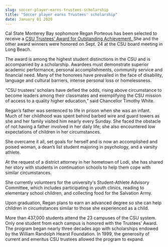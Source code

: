 ```yaml
---
slug: soccer-player-earns-trustees-scholarship
title: "Soccer player earns Trustees' scholarship"
date: January 01 2020
---
```


<p>Cal State Monterey Bay sophomore Regan Porteous has been selected to receive a <a href="http://www.calstate.edu/foundation/hearst/">CSU Trustees’ Award for Outstanding Achievement. </a>She and the other award winners were honored on Sept. 24 at the CSU board meeting in Long Beach.
</p><p>The award is among the highest student distinctions in the CSU and is accompanied by a scholarship. Awardees must demonstrate superior academic performance, personal accomplishments, community service and financial need. Many of the honorees have prevailed in the face of disability, language and cultural barriers, intense personal loss or homelessness.
</p><p>“CSU trustees’ scholars have defied the odds, rising above circumstance to become leaders among their classmates and exemplifying the CSU mission of access to a quality higher education,” said Chancellor Timothy White.
</p><p>Regan’s father was sentenced to life in prison when she was an infant. Much of her childhood was spent behind barbed wire and guard towers as she and her family visited him nearly every Sunday. She faced the obstacle of not having a father involved in her daily life; she also encountered low expectations of children in her circumstances.
</p><p>She overcame it all, set goals for herself and is now an accomplished and poised woman, a dean’s list student majoring in psychology, and a varsity athlete.
</p><p>At the request of a district attorney in her hometown of Lodi, she has shared her story with students in continuation schools to help them cope with similar circumstances.
</p><p>She currently volunteers for the university's Student-Athlete Advisory Committee, which includes participating in youth clinics, reading to elementary school children, and collecting food for the Salvation Army.
</p><p>Upon graduation, Regan plans to earn an advanced degree so she can help children in circumstances similar to those she experienced as a child.
</p><p>More than 437,000 students attend the 23 campuses of the CSU system. Only one student from each campus is honored with the Trustees’ Award. The program began nearly three decades ago with scholarships endowed by the William Randolph Hearst Foundation. In 1999, the generosity of current and emeritus CSU trustees allowed the program to expand. 
</p><p> 
</p>
